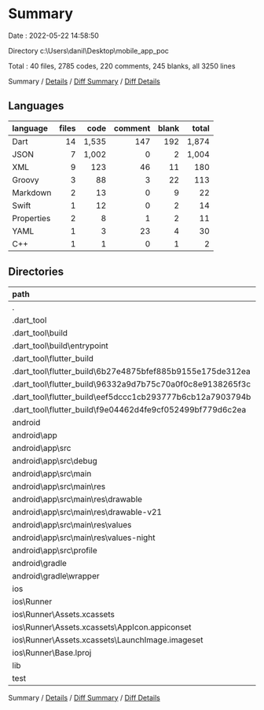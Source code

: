 # Summary

Date : 2022-05-22 14:58:50

Directory c:\Users\danil\Desktop\mobile_app_poc

Total : 40 files,  2785 codes, 220 comments, 245 blanks, all 3250 lines

Summary / [Details](details.md) / [Diff Summary](diff.md) / [Diff Details](diff-details.md)

## Languages
| language | files | code | comment | blank | total |
| :--- | ---: | ---: | ---: | ---: | ---: |
| Dart | 14 | 1,535 | 147 | 192 | 1,874 |
| JSON | 7 | 1,002 | 0 | 2 | 1,004 |
| XML | 9 | 123 | 46 | 11 | 180 |
| Groovy | 3 | 88 | 3 | 22 | 113 |
| Markdown | 2 | 13 | 0 | 9 | 22 |
| Swift | 1 | 12 | 0 | 2 | 14 |
| Properties | 2 | 8 | 1 | 2 | 11 |
| YAML | 1 | 3 | 23 | 4 | 30 |
| C++ | 1 | 1 | 0 | 1 | 2 |

## Directories
| path | files | code | comment | blank | total |
| :--- | ---: | ---: | ---: | ---: | ---: |
| . | 40 | 2,785 | 220 | 245 | 3,250 |
| .dart_tool | 6 | 97 | 8 | 16 | 121 |
| .dart_tool\build | 1 | 19 | 2 | 2 | 23 |
| .dart_tool\build\entrypoint | 1 | 19 | 2 | 2 | 23 |
| .dart_tool\flutter_build | 5 | 78 | 6 | 14 | 98 |
| .dart_tool\flutter_build\6b27e4875bfef885b9155e175de312ea | 1 | 1 | 0 | 0 | 1 |
| .dart_tool\flutter_build\96332a9d7b75c70a0f0c8e9138265f3c | 1 | 1 | 0 | 0 | 1 |
| .dart_tool\flutter_build\eef5dccc1cb293777b6cb12a7903794b | 1 | 1 | 0 | 0 | 1 |
| .dart_tool\flutter_build\f9e04462d4fe9cf052499bf779d6c2ea | 1 | 1 | 0 | 0 | 1 |
| android | 12 | 158 | 48 | 33 | 239 |
| android\app | 8 | 115 | 47 | 22 | 184 |
| android\app\src | 7 | 62 | 44 | 9 | 115 |
| android\app\src\debug | 1 | 4 | 3 | 1 | 8 |
| android\app\src\main | 5 | 54 | 38 | 7 | 99 |
| android\app\src\main\res | 4 | 26 | 32 | 6 | 64 |
| android\app\src\main\res\drawable | 1 | 4 | 7 | 2 | 13 |
| android\app\src\main\res\drawable-v21 | 1 | 4 | 7 | 2 | 13 |
| android\app\src\main\res\values | 1 | 9 | 9 | 1 | 19 |
| android\app\src\main\res\values-night | 1 | 9 | 9 | 1 | 19 |
| android\app\src\profile | 1 | 4 | 3 | 1 | 8 |
| android\gradle | 1 | 5 | 1 | 1 | 7 |
| android\gradle\wrapper | 1 | 5 | 1 | 1 | 7 |
| ios | 7 | 222 | 2 | 9 | 233 |
| ios\Runner | 7 | 222 | 2 | 9 | 233 |
| ios\Runner\Assets.xcassets | 3 | 148 | 0 | 4 | 152 |
| ios\Runner\Assets.xcassets\AppIcon.appiconset | 1 | 122 | 0 | 1 | 123 |
| ios\Runner\Assets.xcassets\LaunchImage.imageset | 2 | 26 | 0 | 3 | 29 |
| ios\Runner\Base.lproj | 2 | 61 | 2 | 2 | 65 |
| lib | 12 | 2,281 | 129 | 169 | 2,579 |
| test | 1 | 14 | 10 | 7 | 31 |

Summary / [Details](details.md) / [Diff Summary](diff.md) / [Diff Details](diff-details.md)
